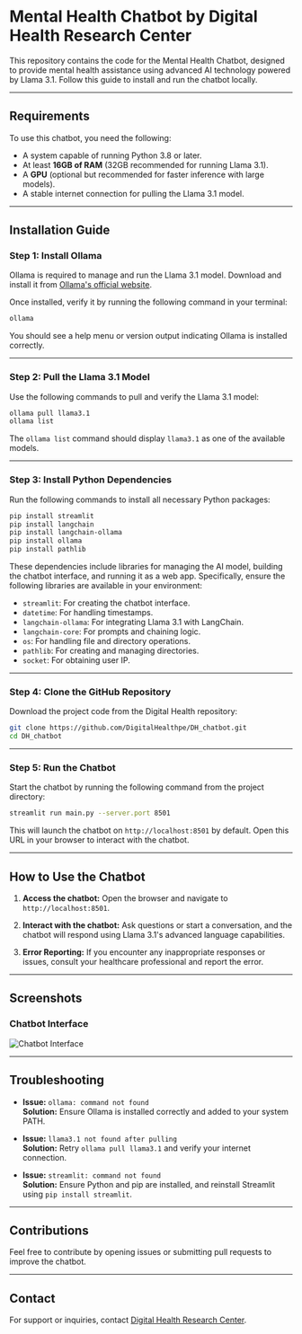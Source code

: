 # Mental Health Chatbot by Digital Health Research Center

This repository contains the code for the Mental Health Chatbot, designed to provide mental health assistance using advanced AI technology powered by Llama 3.1. Follow this guide to install and run the chatbot locally.

---

## Requirements

To use this chatbot, you need the following:

- A system capable of running Python 3.8 or later.
- At least **16GB of RAM** (32GB recommended for running Llama 3.1).
- A **GPU** (optional but recommended for faster inference with large models).
- A stable internet connection for pulling the Llama 3.1 model.

---

## Installation Guide

### Step 1: Install Ollama

Ollama is required to manage and run the Llama 3.1 model. Download and install it from [Ollama's official website](https://ollama.ai/download).

Once installed, verify it by running the following command in your terminal:

```bash
ollama
```
You should see a help menu or version output indicating Ollama is installed correctly.

---

### Step 2: Pull the Llama 3.1 Model

Use the following commands to pull and verify the Llama 3.1 model:

```bash
ollama pull llama3.1
ollama list
```
The `ollama list` command should display `llama3.1` as one of the available models.

---

### Step 3: Install Python Dependencies

Run the following commands to install all necessary Python packages:

```bash
pip install streamlit
pip install langchain
pip install langchain-ollama
pip install ollama
pip install pathlib
```

These dependencies include libraries for managing the AI model, building the chatbot interface, and running it as a web app. Specifically, ensure the following libraries are available in your environment:

- `streamlit`: For creating the chatbot interface.
- `datetime`: For handling timestamps.
- `langchain-ollama`: For integrating Llama 3.1 with LangChain.
- `langchain-core`: For prompts and chaining logic.
- `os`: For handling file and directory operations.
- `pathlib`: For creating and managing directories.
- `socket`: For obtaining user IP.

---

### Step 4: Clone the GitHub Repository

Download the project code from the Digital Health repository:

```bash
git clone https://github.com/DigitalHealthpe/DH_chatbot.git
cd DH_chatbot
```

---

### Step 5: Run the Chatbot

Start the chatbot by running the following command from the project directory:

```bash
streamlit run main.py --server.port 8501
```

This will launch the chatbot on `http://localhost:8501` by default. Open this URL in your browser to interact with the chatbot.

---

## How to Use the Chatbot

1. **Access the chatbot:**
   Open the browser and navigate to `http://localhost:8501`.

2. **Interact with the chatbot:**
   Ask questions or start a conversation, and the chatbot will respond using Llama 3.1's advanced language capabilities.

3. **Error Reporting:**
   If you encounter any inappropriate responses or issues, consult your healthcare professional and report the error.

---

## Screenshots

### Chatbot Interface
![Chatbot Interface](https://research.digitalhealth.pe/wp-content/uploads/2024/12/DH_chatbot.png)


---

## Troubleshooting

- **Issue:** `ollama: command not found`  
  **Solution:** Ensure Ollama is installed correctly and added to your system PATH.

- **Issue:** `llama3.1 not found after pulling`  
  **Solution:** Retry `ollama pull llama3.1` and verify your internet connection.

- **Issue:** `streamlit: command not found`  
  **Solution:** Ensure Python and pip are installed, and reinstall Streamlit using `pip install streamlit`.

---

## Contributions

Feel free to contribute by opening issues or submitting pull requests to improve the chatbot.

---


## Contact

For support or inquiries, contact [Digital Health Research Center](mailto:info@digitalhealth.pe).
